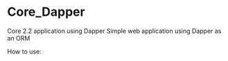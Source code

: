 # Core_Dapper
Core 2.2 application using Dapper
		Simple web application using Dapper as an ORM


How to use:
